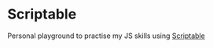 # Scriptable
Personal playground to practise my JS skills using [Scriptable](https://scriptable.app/)
